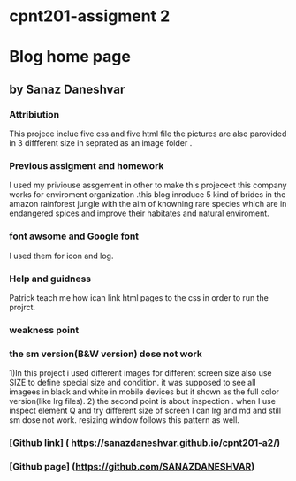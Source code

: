 
# cpnt201-assigment 2
# Blog home page
## by Sanaz Daneshvar
### Attribiution
This projece inclue five css and five html file the pictures are also parovided in 3 diffferent size in seprated as an image folder .
 ### Previous assigment and homework

I used my priviouse assgement in other to make this projecect
this company works for  enviroment organization .this blog inroduce 5 kind of brides in the amazon rainforest jungle with the aim of knowning rare species which are in endangered spices and improve their habitates and natural enviroment.
### font awsome  and Google font 
I used them for icon and log.
### Help and guidness
 Patrick teach me how ican link html pages to  the css in order to run  the projrct.
 
 ### weakness point
 ### the sm version(B&W version) dose not work
1)In this project i used different images for different screen size also use SIZE to define special size and condition. it was supposed to see all imagees in black and white in mobile devices but  it shown as the full color version(like lrg files).
2) the second point is about inspection . when I use inspect element Q and try different size of screen I can  lrg and md and still sm dose not work. resizing window follows this pattern as well.

### [Github link] ( https://sanazdaneshvar.github.io/cpnt201-a2/)
### [Github page] (https://github.com/SANAZDANESHVAR)
